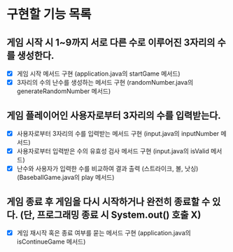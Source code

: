# 구현할 기능 목록
## 게임 시작 시 1~9까지 서로 다른 수로 이루어진 3자리의 수를 생성한다.
- [x] 게임 시작 메서드 구현 (application.java의 startGame 메서드)
- [x] 3자리의 수의 난수를 생성하는 메서드 구현 (randomNumber.java의 generateRandomNumber 메서드)

## 게임 플레이어인 사용자로부터 3자리의 수를 입력받는다. 
- [x] 사용자로부터 3자리의 수를 입력받는 메서드 구현 (input.java의 inputNumber 메서드)
- [x] 사용자로부터 입력받은 수의 유효성 검사 메서드 구현 (input.java의 isValid 메서드)
- [x] 난수와 사용자가 입력한 수를 비교하여 결과 출력 (스트라이크, 볼, 낫싱) (BaseballGame.java의 play 메서드)

## 게임 종료 후 게임을 다시 시작하거나 완전히 종료할 수 있다. (단, 프로그래밍 종료 시 System.out() 호출 X)
- [x] 게임 재시작 혹은 종료 여부를 묻는 메서드 구현 (application.java의 isContinueGame 메서드)



